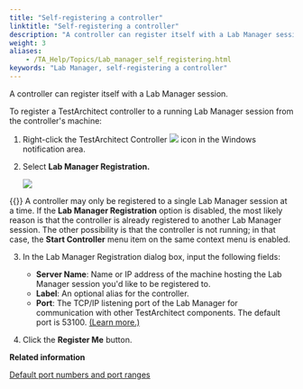 ```yaml
--- 
title: "Self-registering a controller"
linktitle: "Self-registering a controller"
description: "A controller can register itself with a Lab Manager session."
weight: 3
aliases: 
    - /TA_Help/Topics/Lab_manager_self_registering.html
keywords: "Lab Manager, self-registering a controller"
---
```


A controller can register itself with a Lab Manager session.

To register a TestArchitect controller to a running Lab Manager session from the controller's machine:

1.  Right-click the TestArchitect Controller ![](/images/TA_Help/Images/Controller_icon.png) icon in the Windows notification area.

2.  Select **Lab Manager Registration.**

    ![](/images/TA_Help/Images/ug_labmanager10.png)

{{<note>}} A controller may only be registered to a single Lab Manager session at a time. If the **Lab Manager Registration** option is disabled, the most likely reason is that the controller is already registered to another Lab Manager session. The other possibility is that the controller is not running; in that case, the **Start Controller** menu item on the same context menu is enabled.

3.  In the Lab Manager Registration dialog box, input the following fields:

    -   **Server Name**: Name or IP address of the machine hosting the Lab Manager session you'd like to be registered to.
    -   **Label**: An optional alias for the controller.
    -   **Port**: The TCP/IP listening port of the Lab Manager for communication with other TestArchitect components. The default port is 53100. [\(Learn more.\)](/TA_Administration/Topics/adm_port_number_port_ranges.html#row.LM)
4.  Click the **Register Me** button.





**Related information**  


[Default port numbers and port ranges](/TA_Administration/Topics/adm_port_number_port_ranges.html)


